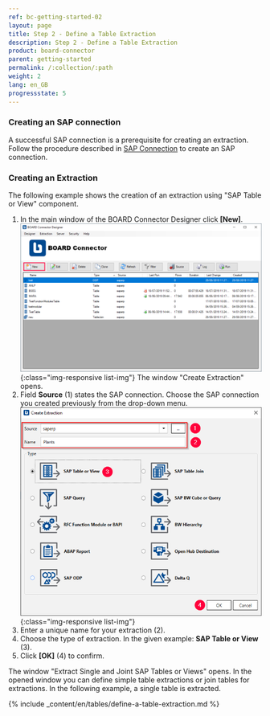 ```yaml
---
ref: bc-getting-started-02
layout: page
title: Step 2 - Define a Table Extraction
description: Step 2 - Define a Table Extraction
product: board-connector
parent: getting-started
permalink: /:collection/:path
weight: 2
lang: en_GB
progressstate: 5
---
```


### Creating an SAP connection

A successful SAP connection is a prerequisite for creating an extraction. Follow the procedure described in [SAP Connection](../introduction/sap-connection) to create an SAP connection.

### Creating an Extraction

The following example shows the creation of an extraction using "SAP Table or View" component.<br>

1. In the main window of the BOARD Connector Designer click **[New]**.  
![Create-New-Table-Extraction](/img/content/bc_extraction_anlegen.png){:class="img-responsive list-img"}
The window "Create Extraction" opens. <br>
2. Field **Source** (1) states the SAP connection. Choose the SAP connection you created previously from the drop-down menu. 
![Add-Extraction](/img/content/bc_tabellen_extraktion_anlegen.png){:class="img-responsive list-img"}
3. Enter a unique name for your extraction (2).
4. Choose the type of extraction. In the given example: **SAP Table or View** (3). <br>
5. Click **[OK]** (4) to confirm.

The window "Extract Single and Joint SAP Tables or Views" opens. 
In the opened window you can define simple table extractions or join tables for extractions. In the following example, a single table is extracted. <br>



{% include _content/en/tables/define-a-table-extraction.md  %}